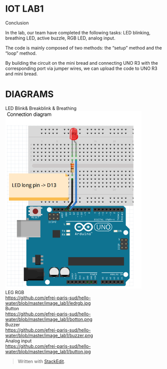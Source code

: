 <!DOCTYPE html>
<html>

<head>
  <meta charset="utf-8">
  <meta name="viewport" content="width=device-width, initial-scale=1.0">
  <title>README</title>
  <link rel="stylesheet" href="https://stackedit.io/style.css" />
</head>

<body class="stackedit">
  <div class="stackedit__html"><h1 id="iot-lab1">IOT LAB1</h1>
<p>Conclusion</p>
<p>In the lab, our team have completed the following tasks: LED blinking, breathing LED, active buzzle, RGB LED, analog input.</p>
<p>The code is mainly composed of two methods: the “setup” method and the “loop” method.</p>
<p>By building the circuit on the mini bread and connecting UNO R3 with the corresponding port via jumper wires, we can upload the code to UNO R3 and mini bread.</p>
<h1 id="diagrams">DIAGRAMS</h1>
<p>LED Blink&amp; Breakblink &amp; Breathing<br>
<img src="https://github.com/efrei-paris-sud/hello-water/blob/master/image_lab1/led1.png" alt="enter image description here"><br>
LEG RGB<br>
<a href="https://github.com/efrei-paris-sud/hello-water/blob/master/image_lab1/ledrgb.jpg">https://github.com/efrei-paris-sud/hello-water/blob/master/image_lab1/ledrgb.jpg</a><br>
Button<br>
<a href="https://github.com/efrei-paris-sud/hello-water/blob/master/image_lab1/botton.png">https://github.com/efrei-paris-sud/hello-water/blob/master/image_lab1/botton.png</a><br>
Buzzer<br>
<a href="https://github.com/efrei-paris-sud/hello-water/blob/master/image_lab1/buzzer.png">https://github.com/efrei-paris-sud/hello-water/blob/master/image_lab1/buzzer.png</a><br>
Analog input<br>
<a href="https://github.com/efrei-paris-sud/hello-water/blob/master/image_lab1/button.jpg">https://github.com/efrei-paris-sud/hello-water/blob/master/image_lab1/button.jpg</a></p>
<blockquote>
<p>Written with <a href="https://stackedit.io/">StackEdit</a>.</p>
</blockquote>
</div>
</body>

</html>
